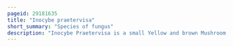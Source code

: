 ```yaml
---
pageid: 29181635
title: "Inocybe praetervisa"
short_summary: "Species of fungus"
description: "Inocybe Praetervisa is a small Yellow and brown Mushroom in the Family Inocybaceae that is distinguished by its unusual Spores and Bulb from other Members of the. The unusual Spores led to the Species being called the Type Species of the now-abandoned Genus Astrosporina recent Studies have shown that such a Genus can not exist as the Species with the defining Traits do not form a monophyletic. However, it is a Part of several Clades within the Genus Inocybe. I. Praetervisa Grows on Ground in Woodland favouring Beech Trees and is found in europe North America and Asia. It is inedible and probably poisonous due to the presence of muscarine. The Ingestion of Muscarine can lead to the Sludge Syndrome and potentially lead to Death due to respiratory Failure."
---
```

